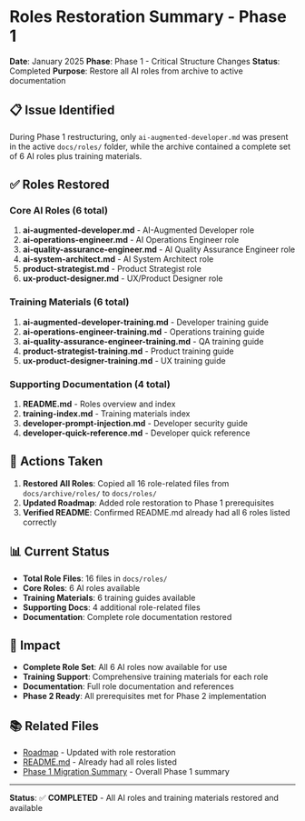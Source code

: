 # Roles Restoration Summary - Phase 1

**Date**: January 2025
**Phase**: Phase 1 - Critical Structure Changes
**Status**: Completed
**Purpose**: Restore all AI roles from archive to active documentation

## 📋 **Issue Identified**

During Phase 1 restructuring, only `ai-augmented-developer.md` was present in the active `docs/roles/` folder, while the archive contained a complete set of 6 AI roles plus training materials.

## ✅ **Roles Restored**

### **Core AI Roles (6 total)**
1. **ai-augmented-developer.md** - AI-Augmented Developer role
2. **ai-operations-engineer.md** - AI Operations Engineer role
3. **ai-quality-assurance-engineer.md** - AI Quality Assurance Engineer role
4. **ai-system-architect.md** - AI System Architect role
5. **product-strategist.md** - Product Strategist role
6. **ux-product-designer.md** - UX/Product Designer role

### **Training Materials (6 total)**
1. **ai-augmented-developer-training.md** - Developer training guide
2. **ai-operations-engineer-training.md** - Operations training guide
3. **ai-quality-assurance-engineer-training.md** - QA training guide
4. **product-strategist-training.md** - Product training guide
5. **ux-product-designer-training.md** - UX training guide

### **Supporting Documentation (4 total)**
1. **README.md** - Roles overview and index
2. **training-index.md** - Training materials index
3. **developer-prompt-injection.md** - Developer security guide
4. **developer-quick-reference.md** - Developer quick reference

## 🔧 **Actions Taken**

1. **Restored All Roles**: Copied all 16 role-related files from `docs/archive/roles/` to `docs/roles/`
2. **Updated Roadmap**: Added role restoration to Phase 1 prerequisites
3. **Verified README**: Confirmed README.md already had all 6 roles listed correctly

## 📊 **Current Status**

- **Total Role Files**: 16 files in `docs/roles/`
- **Core Roles**: 6 AI roles available
- **Training Materials**: 6 training guides available
- **Supporting Docs**: 4 additional role-related files
- **Documentation**: Complete role documentation restored

## 🎯 **Impact**

- **Complete Role Set**: All 6 AI roles now available for use
- **Training Support**: Comprehensive training materials for each role
- **Documentation**: Full role documentation and references
- **Phase 2 Ready**: All prerequisites met for Phase 2 implementation

## 📚 **Related Files**

- [Roadmap](../docs/implementation/roadmap.md) - Updated with role restoration
- [README.md](../../README.md) - Already had all roles listed
- [Phase 1 Migration Summary](phase1-migration-summary.md) - Overall Phase 1 summary

---

**Status**: ✅ **COMPLETED** - All AI roles and training materials restored and available

